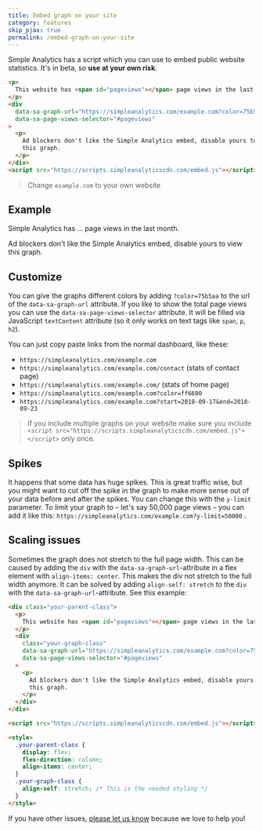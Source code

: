 ```yaml
---
title: Embed graph on your site
category: features
skip_pjax: true
permalink: /embed-graph-on-your-site
---
```


Simple Analytics has a script which you can use to embed public website statistics. It's in beta, so **use at your own risk**.

```html
<p>
  This website has <span id="pageviews"></span> page views in the last month.
</p>
<div
  data-sa-graph-url="https://simpleanalytics.com/example.com?color=75b5aa"
  data-sa-page-views-selector="#pageviews"
>
  <p>
    Ad blockers don't like the Simple Analytics embed, disable yours to view
    this graph.
  </p>
</div>
<script src="https://scripts.simpleanalyticscdn.com/embed.js"></script>
```

> Change `example.com` to your own website

## Example

<p>Simple Analytics has <span id="pageviews">...</span> page views in the last month.</p>
<div data-sa-graph-url="https://simpleanalytics.com/simpleanalytics.com?color=FF4F64" data-sa-page-views-selector="#pageviews">
  <p>Ad blockers don't like the Simple Analytics embed, disable yours to view this graph.</p>
</div>
<script src="https://scripts.simpleanalyticscdn.com/embed.js"></script>

## Customize

You can give the graphs different colors by adding `?color=75b5aa` to the url of the `data-sa-graph-url` attribute. If you like to show the total page views you can use the `data-sa-page-views-selector` attribute. It will be filled via JavaScript `textContent` attribute (so it only works on text tags like `span`, `p`, `h2`).

You can just copy paste links from the normal dashboard, like these:

- `https://simpleanalytics.com/example.com`
- `https://simpleanalytics.com/example.com/contact` (stats of contact page)
- `https://simpleanalytics.com/example.com/` (stats of home page)
- `https://simpleanalytics.com/example.com?color=ff6600`
- `https://simpleanalytics.com/example.com?start=2018-09-17&end=2018-09-23`

> If you include multiple graphs on your website make sure you include `<script src="https://scripts.simpleanalyticscdn.com/embed.js"></script>` only once.

## Spikes

It happens that some data has huge spikes. This is great traffic wise, but you might want to cut off the spike in the graph to make more sense out of your data before and after the spikes. You can change this with the `y-limit` parameter. To limit your graph to – let's say 50,000 page views – you can add it like this: `https://simpleanalytics.com/example.com?y-limit=50000` .

## Scaling issues

Sometimes the graph does not stretch to the full page width. This can be caused by adding the `div` with the `data-sa-graph-url`-attribute in a flex element with `align-items: center`. This makes the div not stretch to the full width anymore. It can be solved by adding `align-self: stretch` to the `div` with the `data-sa-graph-url`-attribute. See this example:

```html
<div class="your-parent-class">
  <p>
    This website has <span id="pageviews"></span> page views in the last month.
  </p>
  <div
    class="your-graph-class"
    data-sa-graph-url="https://simpleanalytics.com/example.com?color=75b5aa"
    data-sa-page-views-selector="#pageviews"
  >
    <p>
      Ad blockers don't like the Simple Analytics embed, disable yours to view
      this graph.
    </p>
  </div>
</div>

<script src="https://scripts.simpleanalyticscdn.com/embed.js"></script>

<style>
  .your-parent-class {
    display: flex;
    flex-direction: column;
    align-items: center;
  }
  .your-graph-class {
    align-self: stretch; /* This is the needed styling */
  }
</style>
```

If you have other issues, <a href="https://simpleanalytics.com/contact?ref=docs.simpleanalytics.com">please let us know</a> because we love to help you!
